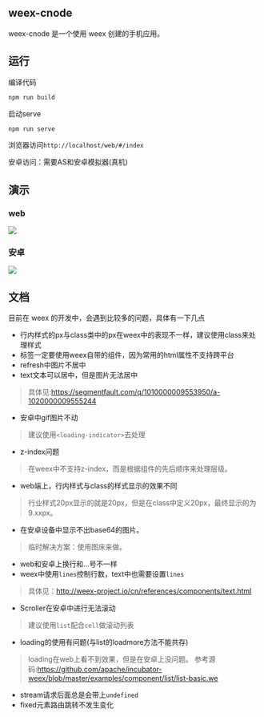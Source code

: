 ## weex-cnode
weex-cnode 是一个使用 weex 创建的手机应用。

## 运行
编译代码
```bash
npm run build
```

启动serve
```bash
npm run serve
```
浏览器访问`http://localhost/web/#/index`

安卓访问：需要AS和安卓模拟器(真机)

## 演示
### web
![](http://ojlxao0wn.bkt.clouddn.com/demo2.gif)

### 安卓
![](http://ojlxao0wn.bkt.clouddn.com/demo1.gif)

## 文档
目前在 weex 的开发中，会遇到比较多的问题，具体有一下几点
- 行内样式的px与class类中的px在weex中的表现不一样，建议使用class来处理样式
- 标签一定要使用weex自带的组件，因为常用的html属性不支持跨平台
- refresh中图片不居中
- text文本可以居中，但是图片无法居中
> 具体见:https://segmentfault.com/q/1010000009553950/a-1020000009555244
- 安卓中gif图片不动
> 建议使用`<loading-indicator>`去处理
- z-index问题
> 在weex中不支持z-index，而是根据组件的先后顺序来处理层级。
- web端上，行内样式与class的样式显示的效果不同
> 行业样式20px显示的就是20px，但是在class中定义20px，最终显示的为9.xxpx。
- 在安卓设备中显示不出base64的图片。
> 临时解决方案：使用图床来做。
- web和安卓上换行和...号不一样
- weex中使用`lines`控制行数，text中也需要设置`lines`
> 具体见：http://weex-project.io/cn/references/components/text.html
- Scroller在安卓中进行无法滚动
> 建议使用`list`配合`cell`做滚动列表
- loading的使用有问题(与list的loadmore方法不能共存)
> loading在web上看不到效果，但是在安卓上没问题。
> 参考源码:https://github.com/apache/incubator-weex/blob/master/examples/component/list/list-basic.we
- stream请求后面总是会带上`undefined`
- fixed元素路由跳转不发生变化
